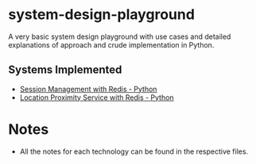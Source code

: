 # system-design-playground
A very basic system design playground with use cases and detailed explanations of approach and crude implementation in Python.


## Systems Implemented
+ [Session Management with Redis - Python](/session-management-redis-python/README.md)
+ [Location Proximity Service with Redis - Python](/geohashing-redis-python/README.md)

# Notes
* All the notes for each technology can be found in the respective files.
